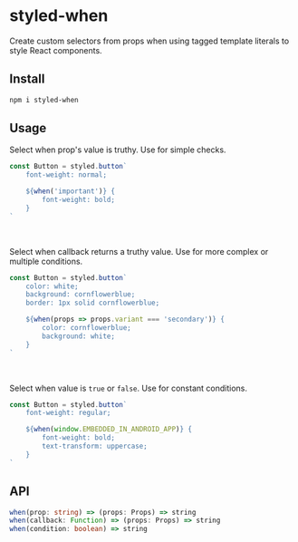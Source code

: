 # styled-when

Create custom selectors from props when using tagged template literals to style React components.

## Install

```sh
npm i styled-when
```

## Usage

Select when prop's value is truthy. Use for simple checks.

```js
const Button = styled.button`
    font-weight: normal;

    ${when('important')} {
        font-weight: bold;
    }
`
```

<br>

Select when callback returns a truthy value. Use for more complex or multiple conditions.

```jsx
const Button = styled.button`
    color: white;
    background: cornflowerblue;
    border: 1px solid cornflowerblue;

    ${when(props => props.variant === 'secondary')} {
        color: cornflowerblue;
        background: white;
    }
`
```

<br>

Select when value is `true` or `false`. Use for constant conditions.

```jsx
const Button = styled.button`
    font-weight: regular;

    ${when(window.EMBEDDED_IN_ANDROID_APP)} {
        font-weight: bold;
        text-transform: uppercase;
    }
`
```

## API

```ts
when(prop: string) => (props: Props) => string
when(callback: Function) => (props: Props) => string
when(condition: boolean) => string
```
